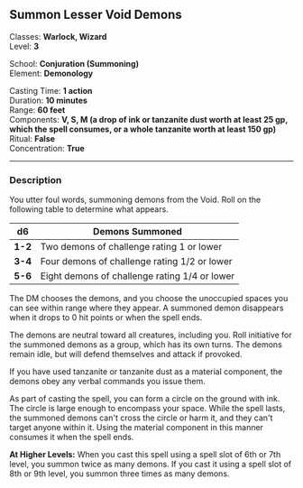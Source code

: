 ## Summon Lesser Void Demons

Classes: **Warlock, Wizard**  
Level: **3**  

School: **Conjuration (Summoning)**  
Element: **Demonology**  

Casting Time: **1 action**  
Duration: **10 minutes**  
Range: **60 feet**  
Components: **V, S, M (a drop of ink or tanzanite dust worth at least 25 gp, which the spell consumes, or a whole tanzanite worth at least 150 gp)**  
Ritual: **False**  
Concentration: **True**  

------

### Description

You utter foul words, summoning demons from the Void. Roll on the following table to determine what appears.

| d6      | Demons Summoned                               |
| ------- | --------------------------------------------- |
| **1-2** | Two demons of challenge rating 1 or lower     |
| **3-4** | Four demons of challenge rating 1/2 or lower  |
| **5-6** | Eight demons of challenge rating 1/4 or lower |

The DM chooses the demons, and you choose the unoccupied spaces you can see within range where they appear. A summoned demon disappears when it drops to 0 hit points or when the spell ends.

The demons are neutral toward all creatures, including you. Roll initiative for the summoned demons as a group, which has its own turns. The demons remain idle, but will defend themselves and attack if provoked.

If you have used tanzanite or tanzanite dust as a material component, the demons obey any verbal commands you issue them.

As part of casting the spell, you can form a circle on the ground with ink. The circle is large enough to encompass your space. While the spell lasts, the summoned demons can't cross the circle or harm it, and they can't target anyone within it. Using the material component in this manner consumes it when the spell ends.

**At Higher Levels:** When you cast this spell using a spell slot of 6th or 7th level, you summon twice as many demons. If you cast it using a spell slot of 8th or 9th level, you summon three times as many demons.